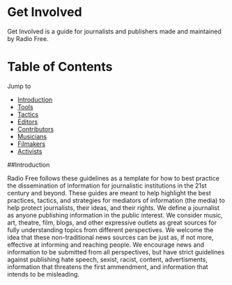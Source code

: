 # Get Involved
Get Involved is a guide for journalists and publishers made and maintained by Radio Free.


# Table of Contents
Jump to

- [Introduction](#introduction) 
- [Tools](#tools) 
- [Tactics](#tactics) 
- [Editors](#editors) 
- [Contributors](#contributors) 
- [Musicians](#musicians) 
- [Filmakers](#filmakers) 
- [Activists](#activists)


##Introduction

Radio Free follows these guidelines as a template for how to best practice the dissemination of information for journalistic institutions in the 21st century and beyond.  These guides are meant to help highlight the best practices, tactics, and strategies for mediators of information (the media) to help protect journalists, their ideas, and their rights.  We define a journalist as anyone publishing information in the public interest.  We consider music, art, theatre, film, blogs, and other expressive outlets as great sources for fully understanding topics from different perspectives. We welcome the idea that these non-traditional news sources can be just as, if not more, effective at informing and reaching people.  We encourage news and information to be submitted from all perspectives, but have strict guidelines against publishing hate speech, sexist, racist, content, advertisments, information that threatens the first ammendment, and information that intends to be misleading. 
